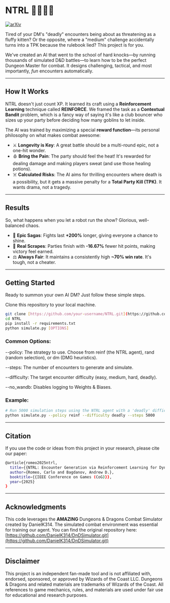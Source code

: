 # NTRL 🧙‍♂️🐉🎲

[![arXiv](https://img.shields.io/badge/arXiv-Paper-<COLOR>.svg)](https://arxiv.org/abs/2506.19530)



Tired of your DM's "deadly" encounters being about as threatening as a fluffy kitten? Or the opposite, where a "medium" challenge accidentally turns into a TPK because the rulebook lied? This project is for you.

We've created an AI that went to the school of hard knocks—by running thousands of simulated D&D battles—to learn how to be the perfect Dungeon Master for combat. It designs challenging, tactical, and most importantly, *fun* encounters automatically.

---
## How It Works 

NTRL doesn't just count XP. It learned its craft using a **Reinforcement Learning** technique called **REINFORCE**. We framed the task as a **Contextual Bandit** problem, which is a fancy way of saying it's like a club bouncer who sizes up your party before deciding how many goblins to let inside.

The AI was trained by maximizing a special **reward function**—its personal philosophy on what makes combat awesome:
* ⚔️ **Longevity is Key**: A great battle should be a multi-round epic, not a one-hit wonder.
* 🩸 **Bring the Pain**: The party should feel the heat! It's rewarded for dealing damage and making players sweat (and use those healing potions).
* ☠️ **Calculated Risks**: The AI aims for thrilling encounters where death is a possibility, but it gets a massive penalty for a **Total Party Kill (TPK)**. It wants drama, not a tragedy.

---
## Results

So, what happens when you let a robot run the show? Glorious, well-balanced chaos.
* 📖 **Epic Sagas**: Fights last **+200%** longer, giving everyone a chance to shine.
* 🎯 **Real Scrapes**: Parties finish with **-16.67%** fewer hit points, making victory feel earned.
* ⚖️ **Always Fair**: It maintains a consistently high **~70% win rate**. It's tough, not a cheater.

---
## Getting Started

Ready to summon your own AI DM? Just follow these simple steps.

Clone this repository to your local machine.
```bash
git clone [https://github.com/your-username/NTRL.git](https://github.com/your-username/NTRL.git)
cd NTRL
pip install -r requirements.txt
python simulate.py [OPTIONS]
```

### Common Options:

--policy: The strategy to use. Choose from reinf (the NTRL agent), rand (random selection), or dm (DMG heuristics).

--steps: The number of encounters to generate and simulate.

--difficulty: The target encounter difficulty (easy, medium, hard, deadly).

--no_wandb: Disables logging to Weights & Biases.

### Example:

```bash
# Run 5000 simulation steps using the NTRL agent with a 'deadly' difficulty target
python simulate.py --policy reinf --difficulty deadly --steps 5000
```
---
## Citation
If you use the code or ideas from this project in your research, please cite our paper:


```bash
@article{romeo2025ntrl,
  title={{NTRL: Encounter Generation via Reinforcement Learning for Dynamic Difficulty Adjustment in Dungeons and Dragons}},
  author={Romeo, Carlo and Bagdanov, Andrew D.},
  booktitle={{IEEE Conference on Games (CoG)}},
  year={2025}
}
```

---
## Acknowledgments
This code leverages the **AMAZING** Dungeons & Dragons Combat Simulator created by DanielK314. The simulated combat environment was essential for training our agent. You can find the original repository here: [https://github.com/DanielK314/DnDSimulator.git](https://github.com/DanielK314/DnDSimulator.git)

---
## Disclaimer
This project is an independent fan-made tool and is not affiliated with, endorsed, sponsored, or approved by Wizards of the Coast LLC. Dungeons & Dragons and related materials are trademarks of Wizards of the Coast. All references to game mechanics, rules, and materials are used under fair use for educational and research purposes.
